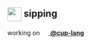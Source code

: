 ## <img src="https://avatars.githubusercontent.com/u/69126889?s=128" width="32" height="32" align="center">&nbsp;sipping
working on [<img src="https://avatars.githubusercontent.com/u/69126889?s=128" width="16" height="16" align="center">&nbsp;**@cup-lang**](https://github.com/cup-lang)
